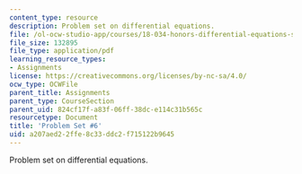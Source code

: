 ```yaml
---
content_type: resource
description: Problem set on differential equations.
file: /ol-ocw-studio-app/courses/18-034-honors-differential-equations-spring-2009/a207aed22ffe8c33ddc2f715122b9645_MIT18_034s09_pset06.pdf
file_size: 132895
file_type: application/pdf
learning_resource_types:
- Assignments
license: https://creativecommons.org/licenses/by-nc-sa/4.0/
ocw_type: OCWFile
parent_title: Assignments
parent_type: CourseSection
parent_uid: 824cf17f-a83f-06ff-38dc-e114c31b565c
resourcetype: Document
title: 'Problem Set #6'
uid: a207aed2-2ffe-8c33-ddc2-f715122b9645
---
```

Problem set on differential equations.